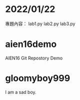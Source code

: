 # 2022/01/22
專題內容：
lab1.py lab2.py lab3.py

# aien16demo
AIEN16 Git Repostory Demo

# gloomyboy999
I am a sad boy.
